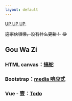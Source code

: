 ```yaml
---
layout: default
---
```


[UP UP UP](another-page).

 ~~这家伙很懒，没有什么更新！~~ &#x1F602;
## [](#header-2)Gou Wa Zi

### [](#header-3)HTML canvas：[搞蛇](/testHTML/snake2.html)

### [](#header-3)Bootstrap：[media 响应式](/navbar/navbar.html)

### [](#header-3)Vue - 壹：[Todo](/vue-todo/dist/index.html)